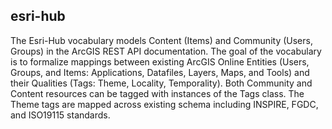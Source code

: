 ## esri-hub
The Esri-Hub vocabulary models Content (Items) and Community (Users, Groups) in the ArcGIS REST API documentation. The goal of the vocabulary is to formalize mappings between existing ArcGIS Online Entities (Users, Groups, and Items: Applications, Datafiles, Layers, Maps, and Tools) and their Qualities (Tags: Theme, Locality, Temporality). Both Community and Content resources can be tagged with instances of the Tags class. The Theme tags are mapped across existing schema including INSPIRE, FGDC, and ISO19115 standards.
